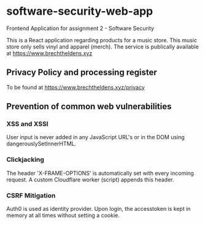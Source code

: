 # software-security-web-app

Frontend Application for assignment 2 - Software Security

This is a React application regarding products for a music store. This music store only sells vinyl and apparel (merch). The service is publically available at https://www.brechtheldens.xyz

## Privacy Policy and processing register

To be found at https://www.brechtheldens.xyz/privacy

## Prevention of common web vulnerabilities

### XSS and XSSI

User input is never added in any JavaScript URL's or in the DOM using dangerouslySetInnerHTML.

### Clickjacking

The header 'X-FRAME-OPTIONS' is automatically set with every incoming request. A custom Cloudflare worker (script) appends this header.

### CSRF Mitigation

Auth0 is used as identity provider. Upon login, the accesstoken is kept in memory at all times without setting a cookie.
